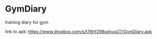 GymDiary
========

training diary for gym

link to apk: https://www.dropbox.com/s/t76hf298udyuq27/GymDiary.apk

